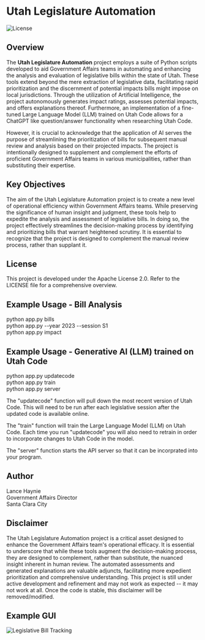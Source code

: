 # Utah Legislature Automation

![License](https://img.shields.io/badge/license-Apache%202.0-blue.svg)

## Overview

The **Utah Legislature Automation** project employs a suite of Python scripts developed to aid Government Affairs teams in automating and enhancing the analysis and evaluation of legislative bills within the state of Utah. These tools extend beyond the mere extraction of legislative data, facilitating rapid prioritization and the discernment of potential impacts bills might impose on local jurisdictions. Through the utilization of Artificial Intelligence, the project autonomously generates impact ratings, assesses potential impacts, and offers explanations thereof. Furthermore, an implementation of a fine-tuned Large Language Model (LLM) trained on Utah Code allows for a ChatGPT like question/answer functionality when researching Utah Code. 

However, it is crucial to acknowledge that the application of AI serves the purpose of streamlining the prioritization of bills for subsequent manual review and analysis based on their projected impacts. The project is intentionally designed to supplement and complement the efforts of proficient Government Affairs teams in various municipalities, rather than substituting their expertise.

## Key Objectives
The aim of the Utah Legislature Automation project is to create a new level of operational efficiency within Government Affairs teams. While preserving the significance of human insight and judgment, these tools help to expedite the analysis and assessment of legislative bills. In doing so, the project effectively streamlines the decision-making process by identifying and prioritizing bills that warrant heightened scrutiny. It is essential to recognize that the project is designed to complement the manual review process, rather than supplant it.

## License
This project is developed under the Apache License 2.0. Refer to the LICENSE file for a comprehensive overview.

## Example Usage - Bill Analysis
python app.py bills\
python app.py --year 2023 --session S1\
python app.py impact

## Example Usage - Generative AI (LLM) trained on Utah Code
python app.py updatecode\
python app.py train\
python app.py server

The "updatecode" function will pull down the most recent version of Utah Code. This will need to be run after each legislative session after the updated code is available online. 

The "train" function will train the Large Language Model (LLM) on Utah Code. Each time you run "updatecode" you will also need to retrain in order to incorporate changes to Utah Code in the model.

The "server" function starts the API server so that it can be incorprated into your program.

## Author
Lance Haynie\
Government Affairs Director\
Santa Clara City

## Disclaimer
The Utah Legislature Automation project is a critical asset designed to enhance the Government Affairs team's operational efficacy. It is essential to underscore that while these tools augment the decision-making process, they are designed to complement, rather than substitute, the nuanced insight inherent in human review. The automated assessments and generated explanations are valuable adjuncts, facilitating more expedient prioritization and comprehensive understanding. This project is still under active development and refinement and may not work as expected -- it may not work at all. Once the code is stable, this disclaimer will be removed/modified.

## Example GUI
![Legislative Bill Tracking](https://raw.githubusercontent.com/sccity/utlegislature/b38da668d3a266cc31a1f4bf56d876c763575e9d/img/utle.png)